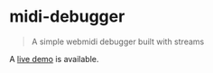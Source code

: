# midi-debugger
> A simple webmidi debugger built with streams

A [live demo](https://noisemachines.github.io/midi-debugger) is available.
